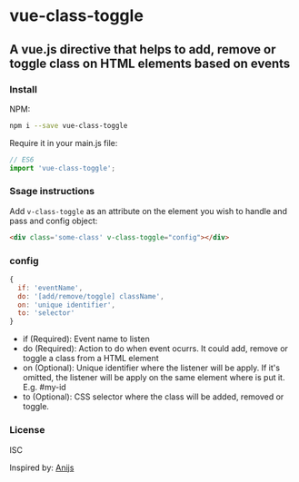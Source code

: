 # vue-class-toggle
## A vue.js directive that helps to add, remove or toggle class on HTML elements based on events 


### Install  

NPM:  
```bash
npm i --save vue-class-toggle
```
Require it in your main.js file:

```javascript
// ES6
import 'vue-class-toggle';
```

### Ssage instructions  

Add `v-class-toggle` as an attribute on the element you wish to handle and pass and config object:

```html
<div class='some-class' v-class-toggle="config"></div>
```

### config

```javascript
{
  if: 'eventName',
  do: '[add/remove/toggle] className',
  on: 'unique identifier',
  to: 'selector'
}
```
- if (Required): Event name to listen
- do (Required): Action to do when event ocurrs. It could add, remove or toggle a class from a HTML element
- on (Optional): Unique identifier where the listener will be apply. If it's omitted, the listener will be apply on the same element where is put it. E.g. #my-id
- to (Optional): CSS selector where the class will be added, removed or toggle. 

### License
ISC

Inspired by: [Anijs](http://anijs.github.io/)